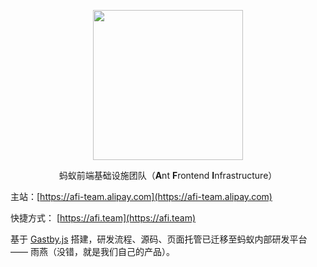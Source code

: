 <p align="center">
  <img width="240" height="240" src="https://gw.alipayobjects.com/mdn/rms_f3f48a/afts/img/A*cjpmTJd9Bu4AAAAAAAAAAAAAARQnAQ">
</p>
<p align="center">蚂蚁前端基础设施团队（<strong>A</strong>nt <strong>F</strong>rontend <strong>I</strong>nfrastructure）</p>

主站：[https://afi-team.alipay.com](https://afi-team.alipay.com)

快捷方式： [https://afi.team](https://afi.team)

基于 [Gastby.js](https://gatsbyjs.com) 搭建，研发流程、源码、页面托管已迁移至蚂蚁内部研发平台 —— 雨燕（没错，就是我们自己的产品）。

